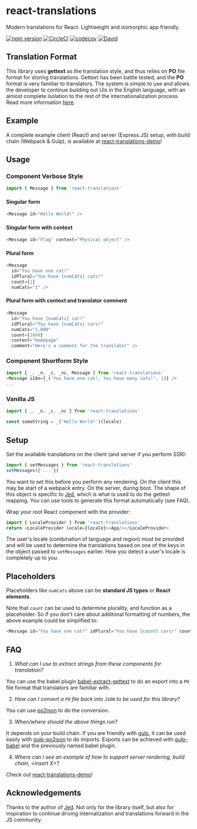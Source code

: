# react-translations
Modern translations for React. Lightweight and isomorphic app friendly.

[![npm version](https://badge.fury.io/js/react-translations.svg)](https://badge.fury.io/js/react-translations) [![CircleCI](https://circleci.com/gh/rtymchyk/react-translations.svg?style=shield)](https://circleci.com/gh/rtymchyk/react-translations) [![codecov](https://codecov.io/gh/rtymchyk/react-translations/branch/master/graph/badge.svg)](https://codecov.io/gh/rtymchyk/react-translations) [![David](https://david-dm.org/rtymchyk/react-translations.svg)](https://david-dm.org/rtymchyk/react-translations)

## Translation Format
This library uses **gettext** as the translation style, and thus relies on **PO** file format for storing translations. Gettext has been battle tested, and the **PO** format is very familiar to translators. The system is simple to use and allows the developer to continue building out UIs in the English language, with an almost complete isolation to the rest of the internationalization process. Read more information [here](https://developer.mozilla.org/en-US/docs/gettext).

## Example
A complete example client (React) and server (Express.JS) setup, with build chain (Webpack & Gulp), is available at [react-translations-demo](https://github.com/rtymchyk/react-translations-demo)!

## Usage

### Component Verbose Style
```javascript
import { Message } from 'react-translations'
```

#### Singular form
```javascript
<Message id="Hello World!" />
```

#### Singular form with context
```javascript
<Message id="Flag" context="Physical object" />
```
#### Plural form
```javascript
<Message
  id="You have one cat!"
  idPlural="You have {numCats} cats!"
  count={1}
  numCats="1" />
```

#### Plural form with context and translator comment
```javascript
<Message
  id="You have {numCats} car!"
  idPlural="You have {numCats} cars!"
  numCats="1,000"
  count={1000}
  context="Homepage"
  comment="Here's a comment for the translator" />
```

### Component Shortform Style
```javascript
import { _, _n, _c, _nc, Message } from 'react-translations'
<Message i18n={_('You have one cat!, You have many cats!', 1)} />
...
```

### Vanilla JS
```javascript
import { _, _n, _c, _nc } from 'react-translations'

const someString = _('Hello World!')(locale)
```

## Setup
Set the available translations on the client (and server if you perform SSR):
```javascript
import { setMessages } from 'react-translations'
setMessages({ ... })
```
You want to set this before you perform any rendering. On the client this may be start of a webpack entry. On the server, during boot. The shape of this object is specific to [Jed](http://messageformat.github.io/Jed/), which is what is used to do the gettext mapping. You can use tools to generate this format automatically (see FAQ). 

Wrap your root React component with the provider:
```javascript
import { LocaleProvider } from 'react-translations'
return <LocaleProvider locale={locale}><App/></LocaleProvider>
```
The user's locale (combination of language and region) must be provided and will be used to determine the translations based on one of the keys in the object passed to `setMessages` earlier. How you detect a user's locale is completely up to you.

## Placeholders
Placeholders like `numCats` above can be **standard JS types** or **React elements**.

Note that `count` can be used to determine plurality, and function as a placeholder. So if you don't care about additonal formatting of numbers, the above example could be simplified to:
```javascript
<Message id="You have one cat!" idPlural="You have {count} cars!" count={1000} />
```

## FAQ
1. *What can I use to extract strings from these components for translation?*

You can use the babel plugin [babel-extract-gettext](https://github.com/rtymchyk/babel-extract-gettext) to do an export into a `PO` file format that translators are familiar with.

2. *How can I convert a `PO` file back into `JSON` to be used for this library?*

You can use [po2json](https://www.npmjs.com/package/po2json) to do the conversion.

3. *When/where should the above things run?*

It depends on your build chain. If you are friendly with [gulp](https://www.npmjs.com/package/gulp), it can be used easily with [gulp-po2json](https://www.npmjs.com/package/gulp-po2json) to do imports. Exports can be achieved with [gulp-babel](https://www.npmjs.com/package/gulp-babel) and the previously named babel plugin.

4. *Where can I see an example of how to support server rendering, build chain, \<insert X\>?*

Check out [react-translations-demo](https://github.com/rtymchyk/react-translations-demo)!

## Acknowledgements
Thanks to the author of [Jed](https://github.com/messageformat/Jed). Not only for the library itself, but also for inspiration to continue driving internalization and translations forward in the JS community.
